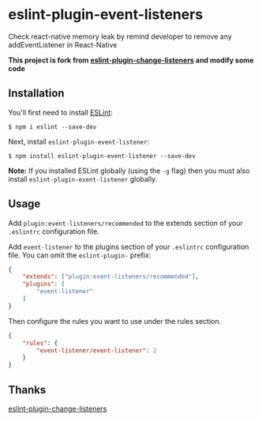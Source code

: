 # eslint-plugin-event-listeners

Check react-native memory leak by remind developer to remove any addEventListener in React-Native

**This project is fork from [eslint-plugin-change-listeners](https://www.npmjs.com/package/eslint-plugin-change-listeners) and modify some code**

## Installation

You'll first need to install [ESLint](http://eslint.org):

```
$ npm i eslint --save-dev
```

Next, install `eslint-plugin-event-listener`:

```
$ npm install eslint-plugin-event-listener --save-dev
```

**Note:** If you installed ESLint globally (using the `-g` flag) then you must also install `eslint-plugin-event-listener` globally.

## Usage

Add `plugin:event-listeners/recommended` to the extends section of your `.eslintrc` configuration file.

Add `event-listener` to the plugins section of your `.eslintrc` configuration file. You can omit the `eslint-plugin-` prefix:

```json
{
    "extends": ["plugin:event-listeners/recommended"],
    "plugins": [
        "event-listener"
    ]
}
```


Then configure the rules you want to use under the rules section.

```json
{
    "rules": {
        "event-listener/event-listener": 2
    }
}
```

## Thanks
[eslint-plugin-change-listeners](https://www.npmjs.com/package/eslint-plugin-change-listeners)





